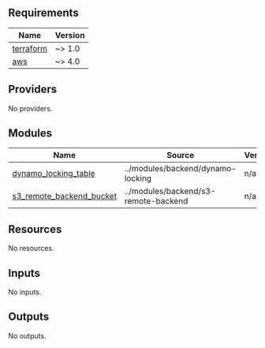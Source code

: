 <!-- BEGIN_TF_DOCS -->
## Requirements

| Name | Version |
|------|---------|
| <a name="requirement_terraform"></a> [terraform](#requirement\_terraform) | ~> 1.0 |
| <a name="requirement_aws"></a> [aws](#requirement\_aws) | ~> 4.0 |

## Providers

No providers.

## Modules

| Name | Source | Version |
|------|--------|---------|
| <a name="module_dynamo_locking_table"></a> [dynamo\_locking\_table](#module\_dynamo\_locking\_table) | ../modules/backend/dynamo-locking | n/a |
| <a name="module_s3_remote_backend_bucket"></a> [s3\_remote\_backend\_bucket](#module\_s3\_remote\_backend\_bucket) | ../modules/backend/s3-remote-backend | n/a |

## Resources

No resources.

## Inputs

No inputs.

## Outputs

No outputs.
<!-- END_TF_DOCS -->